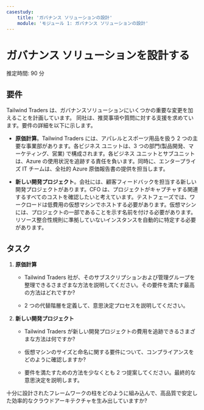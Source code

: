 ```yaml
---
casestudy:
    title: 'ガバナンス ソリューションの設計'
    module: 'モジュール 1: ガバナンス ソリューションの設計'
---
```


# ガバナンス ソリューションを設計する

推定時間: 90 分

## 要件

Tailwind Traders は、ガバナンスソリューションにいくつかの重要な変更を加えることを計画しています。
同社は、推奨事項や質問に対する支援を求めています。要件の詳細を以下に示します。

* **原価計算**。Tailwind Traders には、アパレルとスポーツ用品を扱う 2 つの主要な事業部があります。各ビジネス ユニットは、3 つの部門(製品開発、マーケティング、営業) で構成されます。各ビジネス ユニットとサブユニットは、Azure の使用状況を追跡する責任を負います。同時に、エンタープライズ IT チームは、全社的  Azure 原価報告書の提供を担当します。

* **新しい開発プロジェクト**。会社には、顧客フィードバックを担当する新しい開発プロジェクトがあります。CFO は、プロジェクトがキャプチャする関連するすべてのコストを確認したいと考えています。テストフェーズでは、ワークロードは低費用の仮想マシンでホストする必要があります。仮想マシンには、プロジェクトの一部であることを示す名前を付ける必要があります。リソース整合性規則に準拠していないインスタンスを自動的に特定する必要があります。

## タスク

1. **原価計算** 

    * Tailwind Traders 社が、そのサブスクリプションおよび管理グループを整理できるさまざまな方法を説明してください。その要件を満たす最高の方法はどれですか? 

    * 2 つの代替階層を定義して、意思決定プロセスを説明してください。

2. **新しい開発プロジェクト** 

    * Tailwind Traders が新しい開発プロジェクトの費用を追跡できるさまざまな方法は何ですか?

    * 仮想マシンのサイズと命名に関する要件について、コンプライアンスをどのように確認しますか? 

    * 要件を満たすための方法を少なくとも 2 つ提案してください。最終的な意思決定を説明します。 

十分に設計されたフレームワークの柱をどのように組み込んで、高品質で安定した効率的なクラウドアーキテクチャを生み出していますか?

